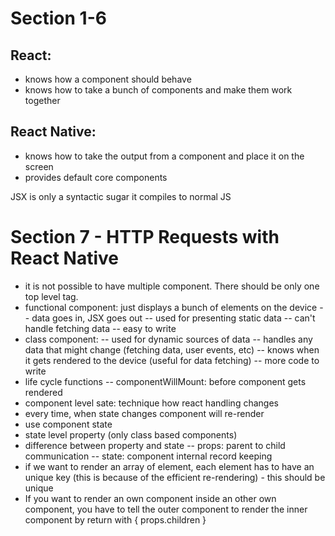 # Section 1-6

## React:
- knows how a component should behave
- knows how to take a bunch of components and make them work together

## React Native:
- knows how to take the output from a component and place it on the screen
- provides default core components

JSX is only a syntactic sugar it compiles to normal JS

# Section 7 - HTTP Requests with React Native
- it is not possible to have multiple component. There should be only one top level tag.
- functional component: just displays a bunch of elements on the device
-- data goes in, JSX goes out
-- used for presenting static data
-- can't handle fetching data
-- easy to write
- class component:
-- used for dynamic sources of data
-- handles any data that might change (fetching data, user events, etc)
-- knows when it gets rendered to the device (useful for data fetching)
-- more code to write
- life cycle functions
-- componentWillMount: before component gets rendered
- component level sate: technique how react handling changes
- every time, when state changes component will re-render
- use component state
- state level property (only class based components)
- difference between property and state
-- props: parent to child communication
-- state: component internal record keeping
- if we want to render an array of element, each element has to have an unique key
(this is because of the efficient re-rendering) - this should be unique
- If you want to render an own component inside an other own component, you have to tell the outer component
to render the inner component by return with { props.children }